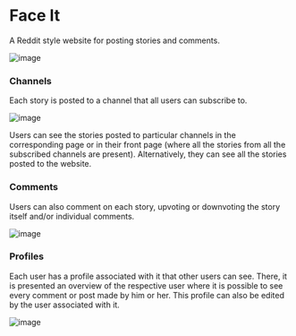 # Face It

A Reddit style website for posting stories and comments.

![image](https://user-images.githubusercontent.com/32617691/52219195-10954680-2894-11e9-9fde-f24d194992b7.png)

### Channels 

Each story is posted to a channel that all users can subscribe to. 

![image](https://user-images.githubusercontent.com/32617691/52219459-94e7c980-2894-11e9-899e-60681b0c864a.png)

Users can see the stories posted to particular channels in the corresponding page or in their front page (where all the stories from all the subscribed channels are present). Alternatively, they can see all the stories posted to the website.

### Comments

Users can also comment on each story, upvoting or downvoting the story itself and/or individual comments.

![image](https://user-images.githubusercontent.com/32617691/52219983-b0070900-2895-11e9-89cf-102d31c9b16e.png)

### Profiles

Each user has a profile associated with it that other users can see. There, it is presented an overview of the respective user where it is possible to see every comment or post made by him or her. This profile can also be edited by the user associated with it.

![image](https://user-images.githubusercontent.com/32617691/52219917-89e16900-2895-11e9-9b4a-2e46d31c11bd.png)
